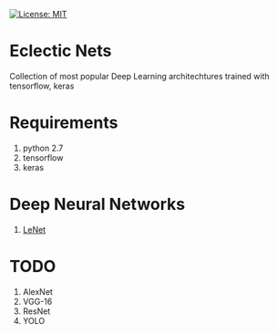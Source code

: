 [![License: MIT](https://img.shields.io/badge/License-MIT-yellow.svg)](https://opensource.org/licenses/MIT)
# Eclectic Nets
Collection of most popular Deep Learning architechtures trained with tensorflow, keras 

# Requirements
1. python 2.7
2. tensorflow
3. keras

# Deep Neural Networks
1. [LeNet](LeNet/)

# TODO
1. AlexNet
2. VGG-16
3. ResNet
4. YOLO
